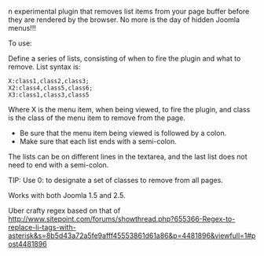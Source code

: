n experimental plugin that removes list items from your page buffer before they are rendered by the browser. No more is the day of hidden Joomla menus!!!

To use:

Define a series of lists, consisting of when to fire the plugin and what to remove. List syntax is:

    X:class1,class2,class3;
    X2:class4,class5,class6;
    X3:class1,class3,class5

Where X is the menu item, when being viewed, to fire the plugin, and class is the class of the menu item to remove from the page.

* Be sure that the menu item being viewed is followed by a colon.
* Make sure that each list ends with a semi-colon.

The lists can be on different lines in the textarea, and the last list does not need to end with a semi-colon.

TIP: Use 0: to designate a set of classes to remove from all pages.

Works with both Joomla 1.5 and 2.5.

Uber crafty regex based on that of http://www.sitepoint.com/forums/showthread.php?655366-Regex-to-replace-li-tags-with-asterisk&s=8b5d43a72a5fe9afff45553861d61a86&p=4481896&viewfull=1#post4481896